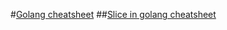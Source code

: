 #[Golang cheatsheet](https://quickref.me/go)
##[Slice in golang cheatsheet](https://ueokande.github.io/go-slice-tricks/)